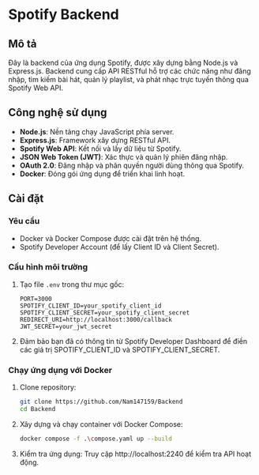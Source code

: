 # Spotify Backend

## Mô tả

Đây là backend của ứng dụng Spotify, được xây dựng bằng Node.js và Express.js. Backend cung cấp API RESTful hỗ trợ các chức năng như đăng nhập, tìm kiếm bài hát, quản lý playlist, và phát nhạc trực tuyến thông qua Spotify Web API.

## Công nghệ sử dụng

- **Node.js**: Nền tảng chạy JavaScript phía server.
- **Express.js**: Framework xây dựng RESTful API.
- **Spotify Web API**: Kết nối và lấy dữ liệu từ Spotify.
- **JSON Web Token (JWT)**: Xác thực và quản lý phiên đăng nhập.
- **OAuth 2.0**: Đăng nhập và phân quyền người dùng thông qua Spotify.
- **Docker**: Đóng gói ứng dụng để triển khai linh hoạt.

## Cài đặt

### Yêu cầu

- Docker và Docker Compose được cài đặt trên hệ thống.
- Spotify Developer Account (để lấy Client ID và Client Secret).

### Cấu hình môi trường

1. Tạo file `.env` trong thư mục gốc:
   ```plaintext
   PORT=3000
   SPOTIFY_CLIENT_ID=your_spotify_client_id
   SPOTIFY_CLIENT_SECRET=your_spotify_client_secret
   REDIRECT_URI=http://localhost:3000/callback
   JWT_SECRET=your_jwt_secret
   ```
2. Đảm bảo bạn đã có thông tin từ Spotify Developer Dashboard để điền các giá trị SPOTIFY_CLIENT_ID và SPOTIFY_CLIENT_SECRET.

### Chạy ứng dụng với Docker

1. Clone repository:

   ```bash
   git clone https://github.com/Nam147159/Backend
   cd Backend
   ```

2. Xây dựng và chạy container với Docker Compose:

   ```bash
   docker compose -f .\compose.yaml up --build
   ```

3. Kiểm tra ứng dụng: Truy cập http://localhost:2240 để kiểm tra API hoạt động.
